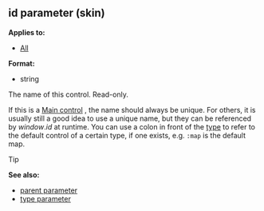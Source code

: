 ## id parameter (skin)


**Applies to:**
+   [All](/ref/skin/control.md) 

**Format:**
+   string


The name of this control. Read-only. 

If this is a
[Main control](/ref/skin/control/main.md) , the name should always be
unique. For others, it is usually still a good idea to use a unique
name, but they can be referenced by *window*.*id* at runtime.
You can use a colon in front of the
[type](/ref/skin/param/type.md) to refer to the default control
of a certain type, if one exists, e.g. `:map` is the default map.

> [!TIP] 
> **See also:**
> +   [parent parameter](/ref/skin/param/parent.md) 
> +   [type parameter](/ref/skin/param/type.md) 